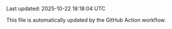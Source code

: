 Last updated: 2025-10-22 18:18:04 UTC

This file is automatically updated by the GitHub Action workflow.
